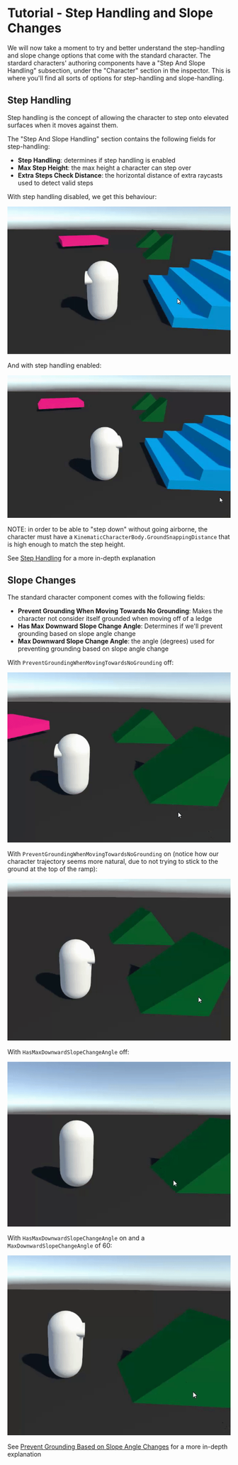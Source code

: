
# Tutorial - Step Handling and Slope Changes

We will now take a moment to try and better understand the step-handling and slope change options that come with the standard character. The stardard characters' authoring components have a "Step And Slope Handling" subsection, under the "Character" section in the inspector. This is where you'll find all sorts of options for step-handling and slope-handling.

## Step Handling

Step handling is the concept of allowing the character to step onto elevated surfaces when it moves against them.

The "Step And Slope Handling" section contains the following fields for step-handling:
* **Step Handling**: determines if step handling is enabled
* **Max Step Height**: the max height a character can step over
* **Extra Steps Check Distance**: the horizontal distance of extra raycasts used to detect valid steps

With step handling disabled, we get this behaviour:

![](../Images/tutorial_stephandling_off.gif)

And with step handling enabled:

![](../Images/tutorial_stephandling_on.gif)

NOTE: in order to be able to "step down" without going airborne, the character must have a `KinematicCharacterBody.GroundSnappingDistance` that is high enough to match the step height.

See [Step Handling](../How_To/step-handling.md) for a more in-depth explanation


## Slope Changes

The standard character component comes with the following fields:
* **Prevent Grounding When Moving Towards No Grounding**: Makes the character not consider itself grounded when moving off of a ledge
* **Has Max Downward Slope Change Angle**: Determines if we'll prevent grounding based on slope angle change
* **Max Downward Slope Change Angle**: the angle (degrees) used for preventing grounding based on slope angle change

With `PreventGroundingWhenMovingTowardsNoGrounding` off:

![](../Images/tutorial_offledge_off.gif)

With `PreventGroundingWhenMovingTowardsNoGrounding` on (notice how our character trajectory seems more natural, due to not trying to stick to the ground at the top of the ramp):

![](../Images/tutorial_offledge_on.gif)

With `HasMaxDownwardSlopeChangeAngle` off:

![](../Images/tutorial_preventslope_off.gif)

With `HasMaxDownwardSlopeChangeAngle` on and a `MaxDownwardSlopeChangeAngle` of 60:

![](../Images/tutorial_preventslope_on.gif)

See [Prevent Grounding Based on Slope Angle Changes](../How_To/slope-changes.md) for a more in-depth explanation
